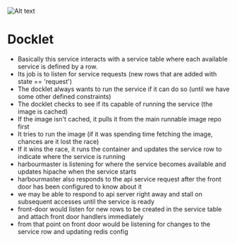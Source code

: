 ![Alt text](https://circleci.com/gh/CodeNow/docklet.png?circle-token=bef3ad7daf52ec9c1a9e9b6294fc471713700ed2)

Docklet
=======

* Basically this service interacts with a service table where each available service is defined by a row.
* Its job is to listen for service requests (new rows that are added with state == 'request')
* The docklet always wants to run the service if it can do so (until we have some other defined constraints)
* The docklet checks to see if its capable of running the service (the image is cached)
* If the image isn't cached, it pulls it from the main runnable image repo first 
* It tries to run the image (if it was spending time fetching the image, chances are it lost the race)
* If it wins the race, it runs the container and updates the service row to indicate where the service is running
* harbourmaster is listening for where the service becomes available and updates hipache when the service starts
* harbourmaster also responds to the api service request after the front door has been configured to know about it
* we may be able to respond to api server right away and stall on subsequent accesses until the service is ready
* front-door would listen for new rows to be created in the service table and attach front door handlers immediately
* from that point on front door would be listening for changes to the service row and updating redis config

